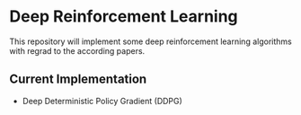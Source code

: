 # Deep Reinforcement Learning

This repository will implement some deep reinforcement learning algorithms with regrad to the according papers.

## Current Implementation
* Deep Deterministic Policy Gradient (DDPG)
